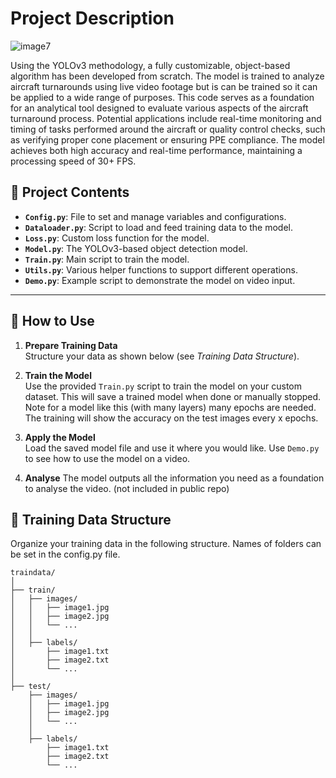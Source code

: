# Project Description

![image7](https://github.com/user-attachments/assets/72fdce1b-5cd9-444b-96a5-94ad9b1b6e1d)

Using the YOLOv3 methodology, a fully customizable, object-based algorithm has been developed from scratch. The model is trained to analyze aircraft turnarounds using live video footage but is can be trained so it can be applied to a wide range of purposes. This code serves as a foundation for an analytical tool designed to evaluate various aspects of the aircraft turnaround process. Potential applications include real-time monitoring and timing of tasks performed around the aircraft or quality control checks, such as verifying proper cone placement or ensuring PPE compliance. The model achieves both high accuracy and real-time performance, maintaining a processing speed of 30+ FPS.

## 📂 Project Contents  

- **`Config.py`**: File to set and manage variables and configurations.  
- **`Dataloader.py`**: Script to load and feed training data to the model.  
- **`Loss.py`**: Custom loss function for the model.  
- **`Model.py`**: The YOLOv3-based object detection model.  
- **`Train.py`**: Main script to train the model.  
- **`Utils.py`**: Various helper functions to support different operations.  
- **`Demo.py`**: Example script to demonstrate the model on video input.  

---

## 🚀 How to Use  

1. **Prepare Training Data**  
   Structure your data as shown below (see *Training Data Structure*).  
   
2. **Train the Model**  
   Use the provided `Train.py` script to train the model on your custom dataset. This will save a trained model when done or manually stopped. Note for a model like this (with many layers) many epochs are needed. The training will show the accuracy on the test images every x epochs. 

3. **Apply the Model**  
   Load the saved model file and use it where you would like. Use `Demo.py` to see how to use the model on a video.

4. **Analyse**
   The model outputs all the information you need as a foundation to analyse the video. (not included in public repo)


## 📁 Training Data Structure  

Organize your training data in the following structure. Names of folders can be set in the config.py file.

```plaintext
traindata/
│
├── train/
│   ├── images/
│   │   ├── image1.jpg
│   │   ├── image2.jpg
│   │   └── ...
│   │
│   ├── labels/
│       ├── image1.txt
│       ├── image2.txt
│       └── ...
│
├── test/
    ├── images/
    │   ├── image1.jpg
    │   ├── image2.jpg
    │   └── ...
    │
    ├── labels/
        ├── image1.txt
        ├── image2.txt
        └── ...
```

